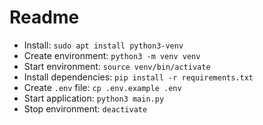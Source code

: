 # Readme

- Install: `sudo apt install python3-venv`
- Create environment: `python3 -m venv venv`
- Start environment: `source venv/bin/activate`
- Install dependencies: `pip install -r requirements.txt`
- Create `.env` file: `cp .env.example .env`
- Start application: `python3 main.py`
- Stop environment: `deactivate`

